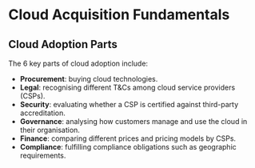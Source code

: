 # Cloud Acquisition Fundamentals
## Cloud Adoption Parts
The 6 key parts of cloud adoption include:
- **Procurement**: buying cloud technologies.
- **Legal**: recognising different T&Cs among cloud service providers (CSPs).
- **Security**: evaluating whether a CSP is certified against third-party accreditation.
- **Governance**: analysing how customers manage and use the cloud in their organisation.
- **Finance**: comparing different prices and pricing models by CSPs.
- **Compliance**: fulfilling compliance obligations such as geographic requirements.

